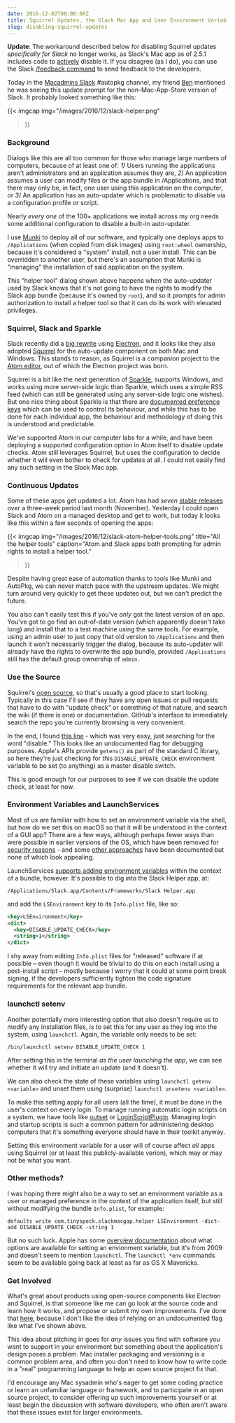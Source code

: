 ```yaml
---
date: 2016-12-02T00:00:00Z
title: Squirrel Updates, the Slack Mac App and User Environment Variables
slug: disabling-squirrel-updates
---
```


**Update**: The workaround described below for disabling Squirrel updates _specifically for Slack_ no longer works, as Slack's Mac app as of 2.5.1 includes code to [actively](https://github.com/Squirrel/Squirrel.Mac/issues/192#issuecomment-285703068) disable it. If you disagree (as I do), you can use the Slack [/feedback command](https://get.slack.help/hc/en-us/articles/201259356-Slash-commands) to send feedback to the developers.

Today in the [Macadmins Slack](https://macadmins.herokuapp.com/) #autopkg channel, my friend [Ben](https://twitter.com/fuzzylogiq) mentioned he was seeing this update prompt for the non-Mac-App-Store version of Slack. It probably looked something like this:

{{< imgcap
  img="/images/2016/12/slack-helper.png"
>}}

### Background

Dialogs like this are all too common for those who manage large numbers of computers, because of at least one of: *1)* Users running the applications aren't administrators and an application assumes they are, *2)* An application assumes a user can modify files or the app bundle in /Applications, and that there may only be, in fact, one user using this application on the computer, or *3)* An application has an auto-updater which is problematic to disable via a configuration profile or script.

Nearly _every one_ of the 100+ applications we install across my org needs some additional configuration to disable a built-in auto-updater.

I use [Munki](https://github.com/munki/munki) to deploy all of our software, and typically one deploys apps to `/Applications` (when copied from disk images) using `root:wheel` ownership, because it's considered a "system" install, not a user install. This can be overridden to another user, but there's an assumption that Munki is "managing" the installation of said application on the system.

This "helper tool" dialog shown above happens when the auto-updater used by Slack knows that it's not going to have the rights to modify the Slack app bundle (because it's owned by `root`), and so it prompts for admin authorization to install a helper tool so that it can do its work with elevated privileges.

### Squirrel, Slack and Sparkle

Slack recently did a [big rewrite](http://thenextweb.com/apps/2016/09/14/slack-beta-app/) using [Electron](http://electron.atom.io/), and it looks like they also adopted [Squirrel](https://github.com/Squirrel/Squirrel.Mac) for the auto-update component on both Mac and Windows. This stands to reason, as Squirrel is a companion project to the [Atom editor](https://atom.io/), out of which the Electron project was born.

Squirrel is a bit like the next generation of [Sparkle](https://sparkle-project.org/), supports Windows, and works using more server-side logic than Sparkle, which uses a simple RSS feed (which can still be generated using any server-side logic one wishes). But one nice thing about Sparkle is that there are [documented preference keys](https://sparkle-project.org/documentation/customization/) which can be used to control its behaviour, and while this has to be done for each individual app, the behaviour and methodology of doing this is understood and predictable.

We've supported Atom in our computer labs for a while, and have been deploying a supported configuration option in Atom itself to disable update checks. Atom still leverages Squirrel, but uses the configuration to decide whether it will even bother to check for updates at all. I could not easily find any such setting in the Slack Mac app.

### Continuous Updates

Some of these apps get updated a lot. Atom has had _seven_ [stable releases](https://atom.io/releases) over a three-week period last month (November). Yesterday I could open Slack and Atom on a managed desktop and get to work, but today it looks like this within a few seconds of opening the apps:

{{< imgcap
  img="/images/2016/12/slack-atom-helper-tools.png"
  title="All the helper tools"
  caption="Atom and Slack apps both prompting for admin rights to install a helper tool."
>}}

Despite having great ease of automation thanks to tools like Munki and AutoPkg, we can never match pace with the upstream updates. We might turn around very quickly to get these updates out, but we can't predict the future.

You also can't easily test this if you've _only_ got the latest version of an app. You've got to go find an out-of-date version (which apparently doesn't take long) and install that to a test machine using the same tools. For example, using an admin user to just copy that old version to `/Applications` and then launch it won't necessarily trigger the dialog, because its auto-updater will already have the rights to overwrite the app bundle, provided `/Applications` still has the default group ownership of `admin`.

### Use the Source

Squirrel's [open source](https://github.com/Squirrel/Squirrel.Mac), so that's usually a good place to start looking. Typically in this case I'll see if they have any open issues or pull requests that have to do with "update check" or something of that nature, and search the wiki (if there is one) or documentation. GitHub's interface to immediately search the repo you're currently browsing is very convenient.

In the end, I found [this line](https://github.com/Squirrel/Squirrel.Mac/blob/bde5ff2983e91e7310c4139223ed04870e14a5b1/Squirrel/SQRLUpdater.m#L175) - which was very easy, just searching for the word "disable." This looks like an undocumented flag for debugging purposes. Apple's APIs provide `getenv()` as part of the standard C library, so here they're just checking for this `DISABLE_UPDATE_CHECK` environment variable to be set (to anything) as a master disable switch.

This is good enough for our purposes to see if we can disable the update check, at least for now.

### Environment Variables and LaunchServices

Most of us are familiar with how to set an environment variable via the shell, but how do we set this on macOS so that it will be understood in the context of a GUI app? There are a few ways, although perhaps fewer ways than were possible in earlier versions of the OS, which have been removed for [security reasons](https://www.virusbulletin.com/virusbulletin/2015/03/dylib-hijacking-os-x) - and some [other approaches](http://superuser.com/questions/476752/setting-environment-variables-in-os-x-for-gui-applications) have been documented but none of which look appealing.

LaunchServices [supports adding environment variables](https://developer.apple.com/library/content/documentation/General/Reference/InfoPlistKeyReference/Articles/LaunchServicesKeys.html#//apple_ref/doc/uid/20001431-106825) within the context of a bundle, however. It's possible to dig into the Slack Helper app, at:

`/Applications/Slack.app/Contents/Frameworks/Slack Helper.app`

and add the `LSEnvironment` key to its `Info.plist` file, like so:

```xml
<key>LSEnvironment</key>
<dict>
  <key>DISABLE_UPDATE_CHECK</key>
  <string>1</string>
</dict>
```

I shy away from editing `Info.plist` files for "released" software if at possible – even though it would be trivial to do this on each install using a post-install script – mostly because I worry that it could at some point break signing, if the developers sufficiently tighten the code signature requirements for the relevant app bundle.

### launchctl setenv

Another potentially more interesting option that also doesn't require us to modify any installation files, is to set this for any user as they log into the system, using `launchctl`. Again, the variable only needs to be set:

`/bin/launchctl setenv DISABLE_UPDATE_CHECK 1`

After setting this in the terminal _as the user launching the app_, we can see whether it will try and initiate an update (and it doesn't).

We can also check the state of these variables using `launchctl getenv <variable>` and unset them using (surprise) `launchctl unsetenv <variable>`.

To make this setting apply for all users (all the time), it must be done in the user's context on every login. To manage running automatic login scripts on a system, we have tools like [outset](https://github.com/chilcote/outset) or [LoginScriptPlugin](https://github.com/MagerValp/LoginScriptPlugin). Managing login and startup scripts is such a common pattern for administering desktop computers that it's something everyone should have in their toolkit anyway.

Setting this environment variable for a user will of course affect _all_ apps using Squirrel (or at least this publicly-available verion), which may or may not be what you want.

### Other methods?

I was hoping there might also be a way to set an environment variable as a user or managed preference in the context of the application itself, but still without modifying the bundle `Info.plist`, for example:

`defaults write com.tinyspeck.slackmacgap.helper LSEnvironment -dict-add DISABLE_UPDATE_CHECK -string 1`

But no such luck. Apple has some [overview documentation](https://developer.apple.com/library/content/documentation/MacOSX/Conceptual/BPRuntimeConfig/Articles/EnvironmentVars.html#//apple_ref/doc/uid/20002093-BCIJIJBH) about what options are available for setting an envionment variable, but it's from 2009 and doesn't seem to mention `launchctl`. The `launchctl *env` commands seem to be available going back at least as far as OS X Mavericks.

### Get Involved

What's great about products using open-source components like Electron and Squirrel, is that someone like me can go look at the source code and learn how it works, and propose or submit my own improvements. I've done that [here](https://github.com/Squirrel/Squirrel.Mac/issues/192), because I don't like the idea of relying on an undocumented flag like what I've shown above.

This idea about pitching in goes for _any_ issues you find with software you want to support in your environment but something about the application's design poses a problem. Mac installer packaging and versioning is a common problem area, and often you don't need to know how to write code in a "real" programming language to help an open source project fix that.

I'd encourage any Mac sysadmin who's eager to get some coding practice or learn an unfamiliar language or framework, and to participate in an open source project, to consider offering up such improvements yourself or at least begin the discussion with software developers, who often aren't aware that these issues exist for larger environments.
